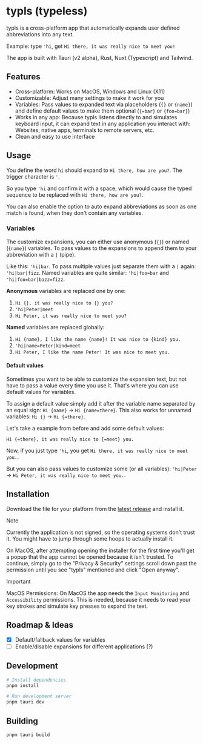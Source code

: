 # typls (typeless)

typls is a cross-platform app that automatically expands user defined abbreviations into any text.

Example: type `'hi`, get `Hi there, it was really nice to meet you!`

The app is built with Tauri (v2 alpha), Rust, Nuxt (Typescript) and Tailwind.

## Features

- Cross-platform: Works on MacOS, Windows and Linux (X11)
- Customizable: Adjust many settings to make it work for you
- Variables: Pass values to expanded text via placeholders (`{}` or `{name}`) and define default values to make them optional (`{=bar}` or `{foo=bar}`)
- Works in any app: Because typls listens directly to and simulates keyboard input, it can expand text in any application you interact with: Websites, native apps, terminals to remote servers, etc.
- Clean and easy to use interface

## Usage

You define the word `hi` should expand to `Hi there, how are you?`. The trigger character is `'`.

So you type `'hi` and confirm it with a space, which would cause the typed sequence to be replaced with `Hi there, how are you?`.

You can also enable the option to auto expand abbreviations as soon as one match is found, when they don't contain any variables.

### Variables

The customize expansions, you can either use anonymous (`{}`) or named (`{name}`) variables.
To pass values to the expansions to append them to your abbreviation with a `|` (pipe).

Like this: `'hi|bar`. To pass multiple values just separate them with a `|` again: `'hi|bar|fizz`.
Named variables are quite similar: `'hi|foo=bar` and `'hi|foo=bar|bazz=fizz`.

**Anonymous** variables are replaced one by one:

1. `Hi {}, it was really nice to {} you?`
2. `'hi|Peter|meet`
3. `Hi Peter, it was really nice to meet you?`

**Named** variables are replaced globally:

1. `Hi {name}, I like the name {name}! It was nice to {kind} you.`
2. `'hi|name=Peter|kind=meet`
3. `Hi Peter, I like the name Peter! It was nice to meet you.`

#### Default values

Sometimes you want to be able to customize the expansion text, but not have to pass a value every time you use it. That's where you can use default values for variables.

To assign a default value simply add it after the variable name separated by an equal sign: `Hi {name}` -> `Hi {name=there}`. This also works for unnamed variables: `Hi {}` -> `Hi {=there}`.

Let's take a example from before and add some default values:

`Hi {=there}, it was really nice to {=meet} you.`

Now, if you just type `'hi`, you get `Hi there, it was really nice to meet you.`.

But you can also pass values to customize some (or all variables): `'hi|Peter` -> `Hi Peter, it was really nice to meet you.`.

## Installation

Download the file for your platform from the [latest release](https://github.com/pabueco/typls/releases/latest) and install it.

> [!NOTE] 
> Currently the application is not signed, so the operating systems don't trust it. You might have to jump through some hoops to actually install it.
>
> On MacOS, after attempting opening the installer for the first time you'll get a popup that the app cannot be opened because it isn't trusted. To continue, simply go to the "Privacy & Security" settings scroll down past the permission until you see "typls" mentioned and click "Open anyway".

> [!IMPORTANT] 
> MacOS Permissions: On MacOS the app needs the `Input Monitoring` and `Accessibility` permissions. This is needed, because it needs to read your key strokes and simulate key presses to expand the text.

## Roadmap & Ideas

- [x] Default/fallback values for variables
- [ ] Enable/disable expansions for different applications (?)

## Development

```sh
# Install dependencies
pnpm install

# Run development server
pnpm tauri dev
```

## Building

```sh
pnpm tauri build
```
